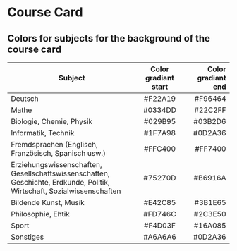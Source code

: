 # Course Card

## Colors for subjects for the background of the course card

| Subject                                                                                                                      | Color gradiant start | Color gradiant end |
|------------------------------------------------------------------------------------------------------------------------------|:--------------------:|-------------------:|
| Deutsch                                                                                                                      |       #F22A19        |            #F96464 |
| Mathe                                                                                                                        |       #0334DD        |            #22C2FF |
| Biologie, Chemie, Physik                                                                                                     |       #029B95        |            #03B2D6 |
| Informatik, Technik                                                                                                          |       #1F7A98        |            #0D2A36 |
| Fremdsprachen (Englisch, Französisch, Spanisch usw.)                                                                         |       #FFC400        |            #FF7400 |
| Erziehungswissenschaften, Gesellschaftswissenschaften,<br /> Geschichte, Erdkunde, Politik, Wirtschaft, Sozialwissenschaften |       #75270D        |            #B6916A |
| Bildende Kunst, Musik                                                                                                        |       #E42C85        |            #3B1E65 |
| Philosophie, Ehtik                                                                                                           |       #FD746C        |            #2C3E50 |
| Sport                                                                                                                        |       #F4D03F        |            #16A085 |
| Sonstiges                                                                                                                    |       #A6A6A6        |            #0D2A36 |
